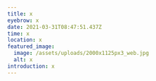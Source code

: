 ```yaml
---
title: x
eyebrow: x
date: 2021-03-31T08:47:51.437Z
time: x
location: x
featured_image:
  image: /assets/uploads/2000x1125px3_web.jpg
  alt: x
introduction: x
---
```

